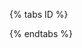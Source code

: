{% tabs ID %}
 
<!-- tab 栏目1名称 -->
 
<!-- endtab -->
<!-- tab 栏目2名称 -->
 
<!-- endtab -->
 
{% endtabs %}